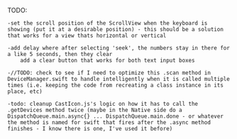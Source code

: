 TODO:

	-set the scroll position of the ScrollView when the keyboard is showing (put it at a desirable position) - this should be a solution that works for a view thats horizontal or vertical

	-add delay where after selecting 'seek', the numbers stay in there for a like 5 seconds, then they clear
		add a clear button that works for both text input boxes

	-//TODO: check to see if I need to optimize this .scan method in DeviceManager.swift to handle intelligently when it is called multiple times (i.e. keeping the code from recreating a class instance in its place, etc)

	-todo: cleanup CastIcon.js's logic on how it has to call the .getDevices method twice (maybe in the Native side do a DispatchQueue.main.async{} ... DispatchQueue.main.done - or whatever the method is named for swift that fires after the .async method finishes - I know there is one, I've used it before)
